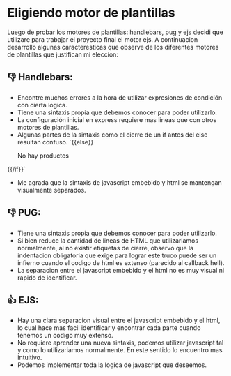 # Eligiendo motor de plantillas


Luego de probar los motores de plantillas: handlebars, pug y ejs decidi que utilizare para trabajar el proyecto final el motor ejs.
A continuacion desarrollo algunas caracteresticas que observe de los diferentes motores de plantillas que justifican mi eleccion:

 ## :thumbsdown: **Handlebars:**
- Encontre muchos errores a la hora de utilizar expresiones de condición con cierta logica.
- Tiene una sintaxis propia que debemos conocer para poder utilizarlo.
- La configuración inicial en express requiere mas lineas que con otros motores de plantillas.
- Algunas partes de la sintaxis como el cierre de un if antes del else resultan confuso.
`{{else}}
    <p class="txt-center">No hay productos</p>
{{/if}}`
- Me agrada que la sintaxis de javascript embebido y html se mantengan visualmente separados.

 ## :thumbsdown: **PUG:**
- Tiene una sintaxis propia que debemos conocer para poder utilizarlo.
- Si bien reduce la cantidad de lineas de HTML que utilizariamos normalmente, al no existir etiquetas de cierre, observo que la indentacion obligatoria que exige para lograr este truco puede ser un infierno cuando el codigo de html es extenso (parecido al callback hell).
- La separacion entre el javascript embebido y el html no es muy visual ni rapido de identificar.
 
 ## :+1: **EJS:**
- Hay una clara separacion visual entre el javascript embebido y el html, lo cual hace mas facil identificar y encontrar cada parte cuando tenemos un codigo muy extenso.
- No requiere aprender una nueva sintaxis, podemos utilizar javascript tal y como lo utilizariamos normalmente. En este sentido lo encuentro mas intuitivo.
- Podemos implementar toda la logica de javascript que deseemos.

